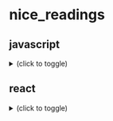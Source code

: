 # nice_readings

## javascript
<details><summary>(click to toggle)</summary>

- in overall
  - lit javascript https://developer.mozilla.org/fr/docs/Web/JavaScript/Une_r%C3%A9introduction_%C3%A0_JavaScript
- on functions
  - in overall https://developer.mozilla.org/fr/docs/Web/JavaScript/Une_r%C3%A9introduction_%C3%A0_JavaScript#Les_fonctions
  - Immediately Invoked Function Expression https://developer.mozilla.org/fr/docs/Glossaire/IIFE
  
</details>


## react
<details><summary>(click to toggle)</summary>

- in overall
  - getting started https://fr.reactjs.org/docs/getting-started.html
- framework philosophy
  - https://fr.reactjs.org/docs/thinking-in-react.html

</details>
